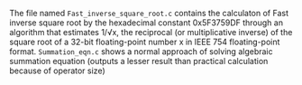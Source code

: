 The file named `Fast_inverse_square_root.c` contains the calculaton of Fast inverse square root by the hexadecimal constant 0x5F3759DF through an algorithm that estimates 1/√x, the reciprocal (or multiplicative inverse) of the square root of a 32-bit floating-point number x in IEEE 754 floating-point format. `Summation_eqn.c` shows a normal approach of solving algebraic summation equation (outputs a lesser result than practical calculation because of operator size)